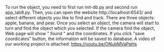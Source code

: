 

To run the object, you need to first run init-db.py and second run app_lab8.py. Then, you can open the website http://localhost:6543/ and select different objects you like to find and track. There are three objects: apple, banana, and pear. Once you select an object, the camera will start to turn and find the object which you selected. If the camera find the object, Web page will show " found " and the coordinates. If you click "save coordicates" button, the information will be saved to database. A video of our working project is attached:
https://youtu.be/ONubMVaPeHs
